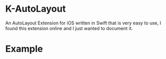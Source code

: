 # K-AutoLayout
An AutoLayout Extension for iOS written in Swift that is very easy to use, I found this extension online and I just wanted to document it.


# Example
